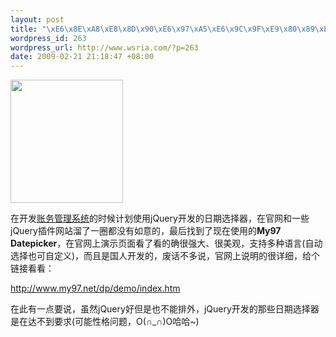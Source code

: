```yaml
--- 
layout: post
title: "\xE6\x8E\xA8\xE8\x8D\x90\xE6\x97\xA5\xE6\x9C\x9F\xE9\x80\x89\xE6\x8B\xA9\xE7\xBB\x84\xE4\xBB\xB6My97 DatePicker"
wordpress_id: 263
wordpress_url: http://www.wsria.com/?p=263
date: 2009-02-21 21:18:47 +08:00
---
```

<img class="aligncenter" title="my97 datepicker示例图" src="http://www.my97.net/dp/demo/resource/pic3.jpg" alt="" width="180" height="197" />

在开发<a title="观看系统演示视频" href="http://www.wsria.com/archives/89" target="_blank">账务管理系统</a>的时候计划使用jQuery开发的日期选择器，在官网和一些jQuery插件网站溜了一圈都没有如意的，最后找到了现在使用的<strong>My97 Datepicker</strong>，在官网上演示页面看了看的确很强大、很美观，支持多种语言(自动选择也可自定义)，而且是国人开发的，废话不多说，官网上说明的很详细，给个链接看看：

<a title="到my97官网查看演示及使用方法" href="http://www.my97.net/dp/demo/index.htm" target="_blank">http://www.my97.net/dp/demo/index.htm</a>

在此有一点要说，虽然jQuery好但是也不能排外，jQuery开发的那些日期选择器是在达不到要求(可能性格问题，O(∩_∩)O哈哈~)
